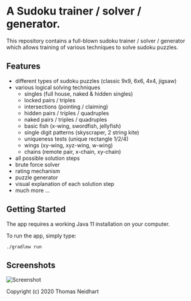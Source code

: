 A Sudoku trainer / solver / generator.
======================================

This repository contains a full-blown sudoku trainer / solver / generator
which allows training of various techniques to solve sudoku puzzles.

## Features

 * different types of sudoku puzzles (classic 9x9, 6x6, 4x4, jigsaw)
 * various logical solving techniques
   - singles (full house, naked & hidden singles)
   - locked pairs / triples
   - intersections (pointing / claiming)
   - hidden pairs / triples / quadruples
   - naked pairs / triples / quadruples
   - basic fish (x-wing, swordfish, jellyfish)
   - single digit patterns (skyscraper, 2 string kite)
   - uniqueness tests (unique rectangle 1/2/4)
   - wings (xy-wing, xyz-wing, w-wing)
   - chains (remote pair, x-chain, xy-chain)
 * all possible solution steps
 * brute force solver
 * rating mechanism
 * puzzle generator
 * visual explanation of each solution step
 * much more ...
 
## Getting Started

The app requires a working Java 11 installation on your computer.

To run the app, simply type:

```
./gradlew run
```

## Screenshots

![Screenshot](https://raw.githubusercontent.com/netomi/sudoku-trainer/master/images/sudoku-trainer-screenshot.png)

Copyright (c) 2020 Thomas Neidhart

